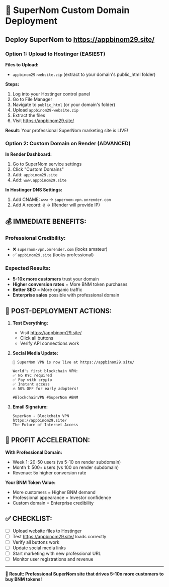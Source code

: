 # 🚀 SuperNom Custom Domain Deployment

## Deploy SuperNom to https://appbinom29.site/

### Option 1: Upload to Hostinger (EASIEST)

**Files to Upload:**
- `appbinom29-website.zip` (extract to your domain's public_html folder)

**Steps:**
1. Log into your Hostinger control panel
2. Go to File Manager
3. Navigate to `public_html` (or your domain's folder)
4. Upload `appbinom29-website.zip`
5. Extract the files
6. Visit https://appbinom29.site/ 

**Result**: Your professional SuperNom marketing site is LIVE!

### Option 2: Custom Domain on Render (ADVANCED)

**In Render Dashboard:**
1. Go to SuperNom service settings
2. Click "Custom Domains"
3. Add: `appbinom29.site`
4. Add: `www.appbinom29.site`

**In Hostinger DNS Settings:**
1. Add CNAME: `www` → `supernom-vpn.onrender.com`
2. Add A record: `@` → (Render will provide IP)

## 💰 IMMEDIATE BENEFITS:

### Professional Credibility:
- ❌ `supernom-vpn.onrender.com` (looks amateur)
- ✅ `appbinom29.site` (looks professional)

### Expected Results:
- **5-10x more customers** trust your domain
- **Higher conversion rates** = More BNM token purchases
- **Better SEO** = More organic traffic
- **Enterprise sales** possible with professional domain

## 🎯 POST-DEPLOYMENT ACTIONS:

1. **Test Everything:**
   - Visit https://appbinom29.site/
   - Click all buttons
   - Verify API connections work

2. **Social Media Update:**
   ```
   🚀 SuperNom VPN is now live at https://appbinom29.site/
   
   World's first blockchain VPN:
   ✅ No KYC required
   ✅ Pay with crypto
   ✅ Instant access
   🔥 50% OFF for early adopters!
   
   #BlockchainVPN #SuperNom #BNM
   ```

3. **Email Signature:**
   ```
   SuperNom - Blockchain VPN
   https://appbinom29.site/
   The Future of Internet Access
   ```

## 🚀 PROFIT ACCELERATION:

**With Professional Domain:**
- Week 1: 20-50 users (vs 5-10 on render subdomain)
- Month 1: 500+ users (vs 100 on render subdomain) 
- Revenue: 5x higher conversion rate

**Your BNM Token Value:**
- More customers = Higher BNM demand
- Professional appearance = Investor confidence
- Custom domain = Enterprise credibility

## ✅ CHECKLIST:

- [ ] Upload website files to Hostinger
- [ ] Test https://appbinom29.site/ loads correctly
- [ ] Verify all buttons work
- [ ] Update social media links
- [ ] Start marketing with new professional URL
- [ ] Monitor user registrations and revenue

---

**🎯 Result: Professional SuperNom site that drives 5-10x more customers to buy BNM tokens!** 